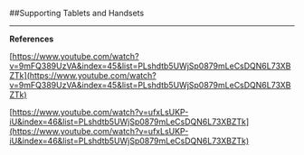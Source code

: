 ##Supporting Tablets and Handsets



***

**References**

[https://www.youtube.com/watch?v=9mFQ389UzVA&index=45&list=PLshdtb5UWjSp0879mLeCsDQN6L73XBZTk](https://www.youtube.com/watch?v=9mFQ389UzVA&index=45&list=PLshdtb5UWjSp0879mLeCsDQN6L73XBZTk) 

[https://www.youtube.com/watch?v=ufxLsUKP-iU&index=46&list=PLshdtb5UWjSp0879mLeCsDQN6L73XBZTk](https://www.youtube.com/watch?v=ufxLsUKP-iU&index=46&list=PLshdtb5UWjSp0879mLeCsDQN6L73XBZTk) 